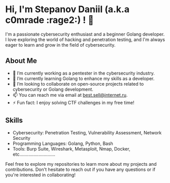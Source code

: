 # Hi, I'm Stepanov Daniil (a.k.a c0mrade :rage2:) ! 👋

I'm a passionate cybersecurity enthusiast and a beginner Golang developer. I love exploring the world of hacking and penetration testing, and I'm always eager to learn and grow in the field of cybersecurity.

## About Me

- 🔭 I’m currently working as a pentester in the cybersecurity industry.
- 🌱 I’m currently learning Golang to enhance my skills as a developer.
- 👯 I’m looking to collaborate on open-source projects related to cybersecurity or Golang development.
- 📫 You can reach me via email at [best.sell@internet.ru](mailto:best.sell@internet.ru).
- ⚡ Fun fact: I enjoy solving CTF challenges in my free time!

## Skills

- Cybersecurity: Penetration Testing, Vulnerability Assessment, Network Security
- Programming Languages: Golang, Python, Bash
- Tools: Burp Suite, Wireshark, Metasploit, Nmap, Docker, etc............................ 


Feel free to explore my repositories to learn more about my projects and contributions. Don't hesitate to reach out if you have any questions or if you're interested in collaborating!

